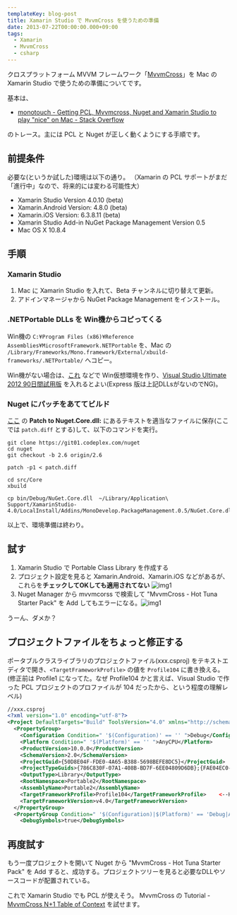 ```yaml
---
templateKey: blog-post
title: Xamarin Studio で MvvmCross を使うための準備
date: 2013-07-22T00:00:00.000+09:00
tags:
  - Xamarin
  - MvvmCross
  - csharp
---
```

クロスプラットフォーム MVVM フレームワーク「[MvvmCross](https://github.com/slodge/MvvmCross)」を Mac の Xamarin Studio で使うための準備についてです。
<!--more-->
基本は、

* [monotouch - Getting PCL, Mvvmcross, Nuget and Xamarin Studio to play "nice" on Mac - Stack Overflow](http://stackoverflow.com/questions/17653208/getting-pcl-mvvmcross-nuget-and-xamarin-studio-to-play-nice-on-mac)

のトレース。主には PCL と Nuget が正しく動くようにする手順です。

## 前提条件

必要な(というか試した)環境は以下の通り。
（Xamarin の PCL サポートがまだ「進行中」なので、将来的には変わる可能性大）

* Xamarin Studio Version 4.0.10 (beta)
* Xamarin.Android Version: 4.8.0 (beta)
* Xamarin.iOS Version: 6.3.8.11 (beta)
* Xamarin Studio Add-in NuGet Package Management Version 0.5
* Mac OS X 10.8.4

## 手順

### Xamarin Studio

1. Mac に Xamarin Studio を入れて、Beta チャンネルに切り替えて更新。
2. アドインマネージャから NuGet Package Management をインストール。

### .NETPortable DLLs を Win機からコピってくる

Win機の ``C:¥Program Files (x86)¥Reference Assemblies¥MicrosoftFramework.NETPortable`` を、Mac の ``/Library/Frameworks/Mono.framework/External/xbuild-frameworks/.NETPortable/`` へコピー。 

Win機がない場合は、[これ](http://amay077.github.io/blog/2013/07/21/building-testing-environment-for-mac-using-ietestdrive/) などで Win仮想環境を作り、[Visual Studio Ultimate 2012 90日間試用版](http://www.microsoft.com/visualstudio/jpn/downloads) を入れるとよい(Express 版は上記DLLsがないのでNG)。

### Nuget にパッチをあててビルド

[ここ](http://stackoverflow.com/questions/17653208/getting-pcl-mvvmcross-nuget-and-xamarin-studio-to-play-nice-on-mac) の **Patch to Nuget.Core.dll:** にあるテキストを適当なファイルに保存(ここでは ``patch.diff`` とする)して、以下のコマンドを実行。

```
git clone https://git01.codeplex.com/nuget
cd nuget
git checkout -b 2.6 origin/2.6 

patch -p1 < patch.diff

cd src/Core
xbuild

cp bin/Debug/NuGet.Core.dll  ~/Library/Application\ Support/XamarinStudio-4.0/LocalInstall/Addins/MonoDevelop.PackageManagement.0.5/NuGet.Core.dll
``` 

以上で、環境準備は終わり。

## 試す

1. Xamarin Studio で Portable Class Library を作成する
2. プロジェクト設定を見ると Xamarin.Android、Xamarin.iOS などがあるが、これらを**チェックしてOKしても適用されてない** ![img1](/img/posts/using_pcl_on_xamarin_studio01.png)
3. Nuget Manager から mvvmcorss で検索して "MvvmCross - Hot Tuna  Starter Pack" を Add してもエラーになる。![img1](/img/posts/using_pcl_on_xamarin_studio02.png)

うーん、ダメか？

## プロジェクトファイルをちょっと修正する

ポータブルクラスライブラリのプロジェクトファイル(xxx.csproj) をテキストエディタで開き、``<TargetFrameworkProfile>`` の値を ``Profile104`` に書き換える。(修正前は Profile1 になってた。なぜ Profile104 かと言えば、Visual Studio で作った PCL プロジェクトのプロファイルが 104 だったから、という程度の理解レベル)

```xml
//xxx.csproj
<?xml version="1.0" encoding="utf-8"?>
<Project DefaultTargets="Build" ToolsVersion="4.0" xmlns="http://schemas.microsoft.com/developer/msbuild/2003">
  <PropertyGroup>
    <Configuration Condition=" '$(Configuration)' == '' ">Debug</Configuration>
    <Platform Condition=" '$(Platform)' == '' ">AnyCPU</Platform>
    <ProductVersion>10.0.0</ProductVersion>
    <SchemaVersion>2.0</SchemaVersion>
    <ProjectGuid>{50D8E04F-FDE0-4A65-B388-5698BEFE8DC5}</ProjectGuid>
    <ProjectTypeGuids>{786C830F-07A1-408B-BD7F-6EE04809D6DB};{FAE04EC0-301F-11D3-BF4B-00C04F79EFBC}</ProjectTypeGuids>
    <OutputType>Library</OutputType>
    <RootNamespace>Portable2</RootNamespace>
    <AssemblyName>Portable2</AssemblyName>
    <TargetFrameworkProfile>Profile104</TargetFrameworkProfile>    <--Here!!!!!
    <TargetFrameworkVersion>v4.0</TargetFrameworkVersion>
  </PropertyGroup>
  <PropertyGroup Condition=" '$(Configuration)|$(Platform)' == 'Debug|AnyCPU' ">
    <DebugSymbols>true</DebugSymbols>
```

## 再度試す

もう一度プロジェクトを開いて Nuget から "MvvmCross - Hot Tuna  Starter Pack" を Add すると、成功する。プロジェクトツリーを見ると必要なDLLやソースコードが配置されている。


これで Xamarin Studio でも PCL が使えそう。
MvvmCross の Tutorial - [MvvmCross N+1 Table of Context](http://mvvmcross.wordpress.com/) を試せます。
